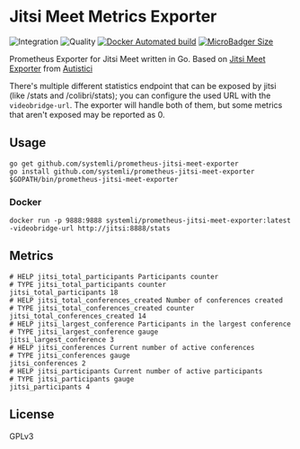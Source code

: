 # Jitsi Meet Metrics Exporter

![Integration](https://github.com/systemli/prometheus-jitsi-meet-exporter/workflows/Integration/badge.svg?branch=master) ![Quality](https://github.com/systemli/prometheus-jitsi-meet-exporter/workflows/Quality/badge.svg?branch=master) [![Docker Automated build](https://img.shields.io/docker/automated/systemli/prometheus-jitsi-meet-exporter.svg)](https://hub.docker.com/r/systemli/prometheus-jitsi-meet-exporter/) [![MicroBadger Size](https://img.shields.io/microbadger/image-size/systemli/prometheus-jitsi-meet-exporter.svg)](https://hub.docker.com/r/systemli/prometheus-jitsi-meet-exporter/)

Prometheus Exporter for Jitsi Meet written in Go. Based on [Jitsi Meet Exporter](https://git.autistici.org/ai3/tools/jitsi-prometheus-exporter) from [Autistici](https://www.autistici.org/)

There's multiple different statistics endpoint that can be exposed by jitsi (like /stats and /colibri/stats); you can configure the used URL with the `videobridge-url`.
The exporter will handle both of them, but some metrics that aren't exposed may be reported as 0.

## Usage

```
go get github.com/systemli/prometheus-jitsi-meet-exporter
go install github.com/systemli/prometheus-jitsi-meet-exporter
$GOPATH/bin/prometheus-jitsi-meet-exporter
```

### Docker

```
docker run -p 9888:9888 systemli/prometheus-jitsi-meet-exporter:latest -videobridge-url http://jitsi:8888/stats 
```

## Metrics

```
# HELP jitsi_total_participants Participants counter
# TYPE jitsi_total_participants counter
jitsi_total_participants 18
# HELP jitsi_total_conferences_created Number of conferences created
# TYPE jitsi_total_conferences_created counter
jitsi_total_conferences_created 14
# HELP jitsi_largest_conference Participants in the largest conference
# TYPE jitsi_largest_conference gauge
jitsi_largest_conference 3
# HELP jitsi_conferences Current number of active conferences
# TYPE jitsi_conferences gauge
jitsi_conferences 2
# HELP jitsi_participants Current number of active participants
# TYPE jitsi_participants gauge
jitsi_participants 4
```

## License

GPLv3
